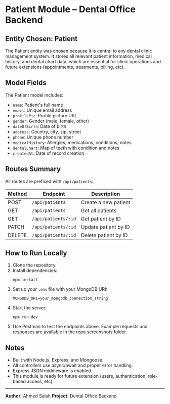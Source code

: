 # Patient Module – Dental Office Backend

## Entity Chosen: Patient
The Patient entity was chosen because it is central to any dental clinic management system. It stores all relevant patient information, medical history, and dental chart data, which are essential for clinic operations and future extensions (appointments, treatments, billing, etc).

## Model Fields
The Patient model includes:
- `name`: Patient's full name
- `email`: Unique email address
- `profilePic`: Profile picture URL
- `gender`: Gender (male, female, other)
- `dateOfBirth`: Date of birth
- `address`: Country, city, zip, street
- `phone`: Unique phone number
- `medicalHistory`: Allergies, medications, conditions, notes
- `dentalChart`: Map of teeth with condition and notes
- `createdAt`: Date of record creation

## Routes Summary
All routes are prefixed with `/api/patients`:

| Method | Endpoint              | Description                |
|--------|-----------------------|----------------------------|
| POST   | `/api/patients`       | Create a new patient       |
| GET    | `/api/patients`       | Get all patients           |
| GET    | `/api/patients/:id`   | Get patient by ID          |
| PATCH  | `/api/patients/:id`   | Update patient by ID       |
| DELETE | `/api/patients/:id`   | Delete patient by ID       |

## How to Run Locally
1. Clone the repository.
2. Install dependencies:
   ```
   npm install
   ```
3. Set up your `.env` file with your MongoDB URI:
   ```
   MONGODB_URI=your_mongodb_connection_string
   ```
4. Start the server:
   ```
   npm run dev
   ```
5. Use Postman to test the endpoints above. Example requests and responses are available in the repo screenshots folder.

## Notes
- Built with Node.js, Express, and Mongoose.
- All controllers use async/await and proper error handling.
- Express JSON middleware is enabled.
- This module is ready for future extension (users, authentication, role-based access, etc).

---
**Author:** Ahmed Salah
**Project:** Dental Office Backend
